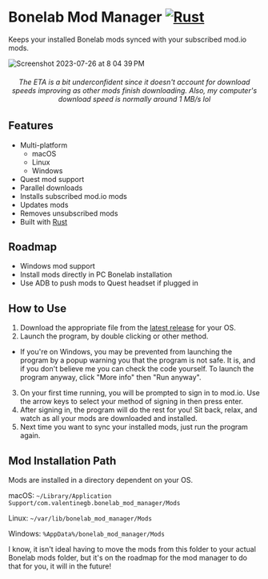 # Bonelab Mod Manager [![Rust](https://github.com/valentinegb/bonelab_mod_manager/actions/workflows/rust.yml/badge.svg)](https://github.com/valentinegb/bonelab_mod_manager/actions/workflows/rust.yml)

Keeps your installed Bonelab mods synced with your subscribed mod.io mods.

![Screenshot 2023-07-26 at 8 04 39 PM](https://github.com/valentinegb/bonelab_mod_manager/assets/35977727/7368827d-fa1f-4f81-ae86-2a3e53597242)

<h6 align="center">
  The ETA is a bit underconfident since it doesn't account for download speeds improving as other mods finish downloading.
  Also, my computer's download speed is normally around 1 MB/s lol
</h6>

## Features

- Multi-platform
  - macOS
  - Linux
  - Windows
- Quest mod support
- Parallel downloads
- Installs subscribed mod.io mods
- Updates mods
- Removes unsubscribed mods
- Built with [Rust](http://rust-lang.org)

## Roadmap

- Windows mod support
- Install mods directly in PC Bonelab installation
- Use ADB to push mods to Quest headset if plugged in

## How to Use

1. Download the appropriate file from the [latest release](https://github.com/valentinegb/bonelab_mod_manager/releases/latest) for your OS.
2. Launch the program, by double clicking or other method.
  - If you're on Windows, you may be prevented from launching the program by a popup warning you that the program is not safe.
    It is, and if you don't believe me you can check the code yourself. To launch the program anyway, click "More info" then "Run anyway".
3. On your first time running, you will be prompted to sign in to mod.io. Use the arrow keys to select your method of signing in then press enter.
4. After signing in, the program will do the rest for you! Sit back, relax, and watch as all your mods are downloaded and installed.
5. Next time you want to sync your installed mods, just run the program again.

## Mod Installation Path

Mods are installed in a directory dependent on your OS.

macOS: `~/Library/Application Support/com.valentinegb.bonelab_mod_manager/Mods`

Linux: `~/var/lib/bonelab_mod_manager/Mods`

Windows: `%AppData%/bonelab_mod_manager/Mods`

I know, it isn't ideal having to move the mods from this folder to your actual Bonelab mods folder,
but it's on the roadmap for the mod manager to do that for you, it will in the future!
